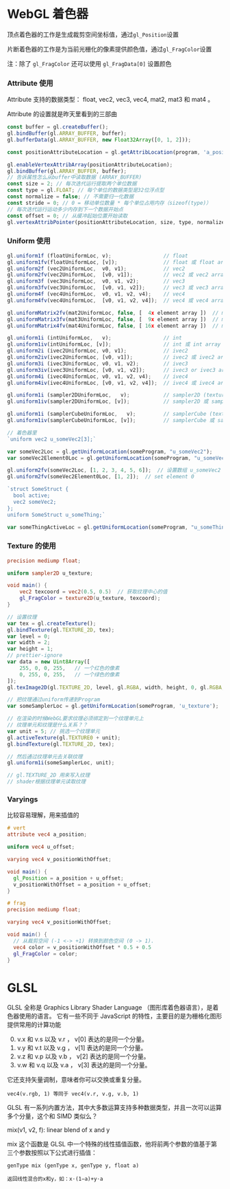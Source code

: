 # WebGL 着色器

顶点着色器的工作是生成裁剪空间坐标值，通过`gl_Position`设置

片断着色器的工作是为当前光栅化的像素提供颜色值，通过`gl_FragColor`设置

注：除了 `gl_FragColor` 还可以使用 `gl_FragData[0]` 设置颜色

### Attribute 使用

Attribute 支持的数据类型： float, vec2, vec3, vec4, mat2, mat3 和 mat4 。

Attribute 的设置就是昨天里看到的三部曲

```js
const buffer = gl.createBuffer();
gl.bindBuffer(gl.ARRAY_BUFFER, buffer);
gl.bufferData(gl.ARRAY_BUFFER, new Float32Array([0, 1, 2]));

const positionAttributeLocation = gl.getAttribLocation(program, 'a_position');

gl.enableVertexAttribArray(positionAttributeLocation);
gl.bindBuffer(gl.ARRAY_BUFFER, buffer);
// 告诉属性怎么从buffer中读取数据 (ARRAY_BUFFER)
const size = 2; // 每次迭代运行提取两个单位数据
const type = gl.FLOAT; // 每个单位的数据类型是32位浮点型
const normalize = false; // 不需要归一化数据
const stride = 0; // 0 = 移动单位数量 * 每个单位占用内存（sizeof(type)）
// 每次迭代运行运动多少内存到下一个数据开始点
const offset = 0; // 从缓冲起始位置开始读取
gl.vertexAttribPointer(positionAttributeLocation, size, type, normalize, stride, offset);
```

### Uniform 使用

```js
gl.uniform1f (floatUniformLoc, v);                 // float
gl.uniform1fv(floatUniformLoc, [v]);               // float 或 float array
gl.uniform2f (vec2UniformLoc,  v0, v1);            // vec2
gl.uniform2fv(vec2UniformLoc,  [v0, v1]);          // vec2 或 vec2 array
gl.uniform3f (vec3UniformLoc,  v0, v1, v2);        // vec3
gl.uniform3fv(vec3UniformLoc,  [v0, v1, v2]);      // vec3 或 vec3 array
gl.uniform4f (vec4UniformLoc,  v0, v1, v2, v4);    // vec4
gl.uniform4fv(vec4UniformLoc,  [v0, v1, v2, v4]);  // vec4 或 vec4 array

gl.uniformMatrix2fv(mat2UniformLoc, false, [  4x element array ])  // mat2 或 mat2 array
gl.uniformMatrix3fv(mat3UniformLoc, false, [  9x element array ])  // mat3 或 mat3 array
gl.uniformMatrix4fv(mat4UniformLoc, false, [ 16x element array ])  // mat4 或 mat4 array

gl.uniform1i (intUniformLoc,   v);                 // int
gl.uniform1iv(intUniformLoc, [v]);                 // int 或 int array
gl.uniform2i (ivec2UniformLoc, v0, v1);            // ivec2
gl.uniform2iv(ivec2UniformLoc, [v0, v1]);          // ivec2 或 ivec2 array
gl.uniform3i (ivec3UniformLoc, v0, v1, v2);        // ivec3
gl.uniform3iv(ivec3UniformLoc, [v0, v1, v2]);      // ivec3 or ivec3 array
gl.uniform4i (ivec4UniformLoc, v0, v1, v2, v4);    // ivec4
gl.uniform4iv(ivec4UniformLoc, [v0, v1, v2, v4]);  // ivec4 或 ivec4 array

gl.uniform1i (sampler2DUniformLoc,   v);           // sampler2D (textures)
gl.uniform1iv(sampler2DUniformLoc, [v]);           // sampler2D 或 sampler2D array

gl.uniform1i (samplerCubeUniformLoc,   v);         // samplerCube (textures)
gl.uniform1iv(samplerCubeUniformLoc, [v]);         // samplerCube 或 samplerCube array

// 着色器里
`uniform vec2 u_someVec2[3];`

var someVec2Loc = gl.getUniformLocation(someProgram, "u_someVec2");
var someVec2Element0Loc = gl.getUniformLocation(someProgram, "u_someVec2[0]");

gl.uniform2fv(someVec2Loc, [1, 2, 3, 4, 5, 6]);  // 设置数组 u_someVec2
gl.uniform2fv(someVec2Element0Loc, [1, 2]);  // set element 0

`struct SomeStruct {
  bool active;
  vec2 someVec2;
};
uniform SomeStruct u_someThing;`

var someThingActiveLoc = gl.getUniformLocation(someProgram, "u_someThing.active");
```

### Texture 的使用

```glsl
precision mediump float;

uniform sampler2D u_texture;

void main() {
    vec2 texcoord = vec2(0.5, 0.5)  // 获取纹理中心的值
    gl_FragColor = texture2D(u_texture, texcoord);
}
```

```js
// 设置纹理
var tex = gl.createTexture();
gl.bindTexture(gl.TEXTURE_2D, tex);
var level = 0;
var width = 2;
var height = 1;
// prettier-ignore
var data = new Uint8Array([
    255, 0, 0, 255,   // 一个红色的像素
    0, 255, 0, 255,   // 一个绿色的像素
]);
gl.texImage2D(gl.TEXTURE_2D, level, gl.RGBA, width, height, 0, gl.RGBA, gl.UNSIGNED_BYTE, data);

// 把纹理通过uniform传递到Program
var someSamplerLoc = gl.getUniformLocation(someProgram, 'u_texture');

// 在渲染的时候WebGL要求纹理必须绑定到一个纹理单元上
// 纹理单元和纹理是什么关系？？
var unit = 5; // 挑选一个纹理单元
gl.activeTexture(gl.TEXTURE0 + unit);
gl.bindTexture(gl.TEXTURE_2D, tex);

// 然后通过纹理单元去关联纹理
gl.uniform1i(someSamplerLoc, unit);

// gl.TEXTURE_2D 用来写入纹理
// shader根据纹理单元读取纹理
```

### Varyings

比较容易理解，用来插值的

```glsl
# vert
attribute vec4 a_position;

uniform vec4 u_offset;

varying vec4 v_positionWithOffset;

void main() {
  gl_Position = a_position + u_offset;
  v_positionWithOffset = a_position + u_offset;
}
```

```glsl
# frag
precision mediump float;

varying vec4 v_positionWithOffset;

void main() {
  // 从裁剪空间 (-1 <-> +1) 转换到颜色空间 (0 -> 1).
  vec4 color = v_positionWithOffset * 0.5 + 0.5
  gl_FragColor = color;
}
```

# GLSL

GLSL 全称是 Graphics Library Shader Language （图形库着色器语言），是着色器使用的语言。 它有一些不同于 JavaScript 的特性，主要目的是为栅格化图形提供常用的计算功能

0. v.x 和 v.s 以及 v.r ， v[0] 表达的是同一个分量。
1. v.y 和 v.t 以及 v.g ， v[1] 表达的是同一个分量。
2. v.z 和 v.p 以及 v.b ， v[2] 表达的是同一个分量。
3. v.w 和 v.q 以及 v.a ， v[3] 表达的是同一个分量。

它还支持矢量调制，意味者你可以交换或重复分量。

```
vec4(v.rgb, 1) 等同于 vec4(v.r, v.g, v.b, 1)
```

GLSL 有一系列内置方法，其中大多数运算支持多种数据类型，并且一次可以运算多个分量，这个和 SIMD 类似么？

mix(v1, v2, f): linear blend of x and y

mix 这个函数是 GLSL 中一个特殊的线性插值函数，他将前两个参数的值基于第三个参数按照以下公式进行插值：

    genType mix (genType x, genType y, float a)

    返回线性混合的x和y，如：x⋅(1−a)+y⋅a
